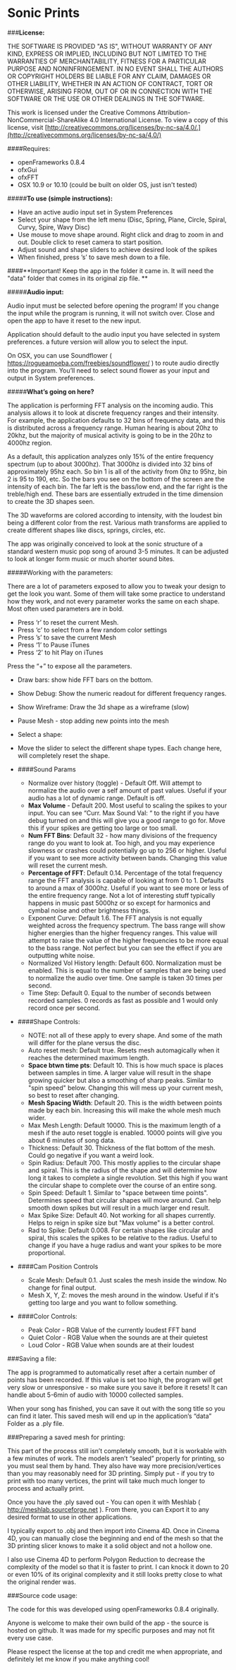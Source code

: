 # Sonic Prints

###**License:**

THE SOFTWARE IS PROVIDED "AS IS", WITHOUT WARRANTY OF ANY KIND, EXPRESS OR IMPLIED, INCLUDING BUT NOT LIMITED TO THE WARRANTIES OF MERCHANTABILITY, FITNESS FOR A PARTICULAR PURPOSE AND NONINFRINGEMENT. IN NO EVENT SHALL THE AUTHORS OR COPYRIGHT HOLDERS BE LIABLE FOR ANY CLAIM, DAMAGES OR OTHER LIABILITY, WHETHER IN AN ACTION OF CONTRACT, TORT OR OTHERWISE, ARISING FROM, OUT OF OR IN CONNECTION WITH THE SOFTWARE OR THE USE OR OTHER DEALINGS IN THE SOFTWARE.

This work is licensed under the Creative Commons Attribution-NonCommercial-ShareAlike 4.0 International License. To view a copy of this license, visit [http://creativecommons.org/licenses/by-nc-sa/4.0/.](http://creativecommons.org/licenses/by-nc-sa/4.0/)

####Requires:
* openFrameworks 0.8.4
* ofxGui
* ofxFFT
* OSX 10.9 or 10.10 (could be built on older OS, just isn't tested)

#####**To use (simple instructions):**

* Have an active audio input set in System Preferences
* Select your shape from the left menu (Disc, Spring, Plane, Circle, Spiral, Curvy, Spire, Wavy Disc)
* Use mouse to move shape around. Right click and drag to zoom in and out. Double click to reset camera to start position.
* Adjust sound and shape sliders to achieve desired look of the spikes
* When finished, press ’s’ to save mesh down to a file.

####**Important! Keep the app in the folder it came in. It will need the "data" folder that comes in its original zip file. **

#####**Audio input:**

Audio input must be selected before opening the program! If you change the input while the program is running, it will not switch over. Close and open the app to have it reset to the new input.

Application should default to the audio input you have selected in system preferences. a future version will allow you to select the input.

On OSX, you can use Soundflower ( https://rogueamoeba.com/freebies/soundflower/ ) to route audio directly into the program. You’ll need to select sound flower as your input and output in System preferences.

#####**What’s going on here?**

The application is performing FFT analysis on the incoming audio. This analysis allows it to look at discrete frequency ranges and their intensity. For example, the application defaults to 32 bins of frequency data, and this is distributed across a frequency range. Human hearing is about 20hz to 20khz, but the majority of musical activity is going to be in the 20hz to 4000hz region.

As a default, this application analyzes only 15% of the entire frequency spectrum (up to about 3000hz). That 3000hz is divided into 32 bins of approximately 95hz each. So bin 1 is all of the activity from 0hz to 95hz, bin 2 is 95 to 190, etc. So the bars you see on the bottom of the screen are the intensity of each bin. The far left is the bass/low end, and the far right is the treble/high end. These bars are essentially extruded in the time dimension to create the 3D shapes seen. 

The 3D waveforms are colored according to intensity, with the loudest bin being a different color from the rest. Various math transforms are applied to create different shapes like discs, springs, circles, etc.

The app was originally conceived to look at the sonic structure of a standard western music pop song of around 3-5 minutes. It can be adjusted to look at longer form music or much shorter sound bites.

#####Working with the parameters:

There are a lot of parameters exposed to allow you to tweak your design to get the look you want. Some of them will take some practice to understand how they work, and not every parameter works the same on each shape. Most often used parameters are in bold.

* Press ‘r’ to reset the current Mesh.
* Press ‘c’ to select from a few random color settings
* Press ’s’ to save the current Mesh
* Press ‘1’ to Pause iTunes
* Press ‘2’ to hit Play on iTunes

Press the “+” to expose all the parameters.

* Draw bars: show hide FFT bars on the bottom.
* Show Debug: Show the numeric readout for different frequency ranges.
* Show Wireframe: Draw the 3d shape as a wireframe (slow)
* Pause Mesh - stop adding new points into the mesh
* Select a shape: 
* Move the slider to select the different shape types. Each change here, will completely reset the shape.

* ####Sound Params
	* Normalize over history (toggle) - Default Off. Will attempt to normalize the audio over a self amount of past values. Useful if your audio has a lot of dynamic range. Default is off.
	* **Max Volume** - Default 200. Most useful to scaling the spikes to your input. You can see “Curr. Max Sound Val: “ to the right if you have debug turned on and this will give you a good range to go for. Move this if your spikes are getting too large or too small.
	* **Num FFT Bins**: Default 32 - how many divisions of the frequency range do you want to look at. Too high, and you may experience slowness or crashes could potentially go up to 256 or higher. Useful if you want to see more activity between bands. Changing this value will reset the current mesh. 
	* **Percentage of FFT**: Default 0.14. Percentage of the total frequency range the FFT analysis is capable of looking at from 0 to 1. Defaults to around a max of 3000hz. Useful if you want to see more or less of the entire frequency range. Not a lot of interesting stuff typically happens in music past 5000hz or so except for harmonics and cymbal noise and other brightness things.
	* Exponent Curve: Default 1.6. The FFT analysis is not equally weighted across the frequency spectrum. The bass range will show higher energies than the higher frequency ranges. This value will attempt to raise the value of the higher frequencies to be more equal to the bass range. Not perfect but you can see the effect if you are outputting white noise. 
	* Normalized Vol History length: Default 600. Normalization must be enabled. This is equal to the number of samples that are being used to normalize the audio over time. One sample is taken 30 times per second. 
	* Time Step: Default 0. Equal to the number of seconds between recorded samples. 0 records as fast as possible and 1 would only record once per second. 
* ####Shape Controls:
	* NOTE: not all of these apply to every shape. And some of the math will differ for the plane versus the disc. 
	* Auto reset mesh: Default true. Resets mesh automagically when it reaches the determined maximum length. 
	* **Space btwn time pts**: Default 10. This is how much space is places between samples in time. A larger value will result in the shape growing quicker but also a smoothing of sharp peaks. Similar to "spin speed" below. Changing this will mess up your current mesh, so best to reset after changing.
	* **Mesh Spacing Width**: Default 20. This is the width between points made by each bin. Increasing this will make the whole mesh much wider. 
	* Max Mesh Length: Default 10000. This is the maximum length of a mesh if the auto reset toggle is enabled. 10000 points will give you about 6 minutes of song data. 
	* Thickness: Default 30. Thickness of the flat bottom of the mesh. Could go negative if you want a weird look. 
	* Spin Radius: Default 700. This mostly applies to the circular shape and spiral. This is the radius of the shape and will determine how long it takes to complete a single revolution. Set this high if you want the circular shape to complete over the course of an entire song. 
	* Spin Speed: Default 1. Similar to "space between time points". Determines speed that circular shapes will move around. Can help smooth down spikes but will result in a much larger end result. 
	* Max Spike Size: Default 40. Not working for all shapes currently. Helps to reign in spike size but "Max volume" is a better control. 
	* Rad to Spike: Default 0.008. For certain shapes like circular and spiral, this scales the spikes to be relative to the radius. Useful to change if you have a huge radius and want your spikes to be more proportional. 
* ####Cam Position Controls
	* Scale Mesh: Default 0.1. Just scales the mesh inside the window. No change for final output. 
	* Mesh X, Y, Z: moves the mesh around in the window. Useful if it's getting too large and you want to follow something. 
* ####Color Controls:
	* Peak Color - RGB Value of the currently loudest FFT band
	* Quiet Color - RGB Value when the sounds are at their quietest
	* Loud Color - RGB Value when sounds are at their loudest


###Saving a file:

The app is programmed to automatically reset after a certain number of points has been recorded. If this value is set too high, the program will get very slow or unresponsive - so make sure you save it before it resets! It can handle about 5-6min of audio with 10000 collected samples.

When your song has finished, you can save it out with the song title so you can find it later. This saved mesh will end up in the application’s “data” Folder as a .ply file.

###Preparing a saved mesh for printing:

This part of the process still isn’t completely smooth, but it is workable with a few minutes of work. The models aren’t “sealed” properly for printing, so you must seal them by hand. They also have way more precision/vertices than you may reasonably need for 3D printing. Simply put - if you try to print with too many vertices, the print will take much much longer to process and actually print.

Once you have the .ply saved out - You can open it with Meshlab ( http://meshlab.sourceforge.net ). From there, you can Export it to any desired format to use in other applications.

I typically export to .obj and then import into Cinema 4D. Once in Cinema 4D, you can manually close the beginning and end of the mesh so that the 3D printing slicer knows to make it a solid object and not a hollow one.

I also use Cinema 4D to perform Polygon Reduction to decrease the complexity of the model so that it is faster to print. I can knock it down to 20 or even 10% of its original complexity and it still looks pretty close to what the original render was.

###Source code usage:

The code for this was developed using openFrameworks 0.8.4 originally. 

Anyone is welcome to make their own build of the app - the source is hosted on github. It was made for my specific purposes and may not fit every use case.

Please respect the license at the top and credit me when appropriate, and definitely let me know if you make anything cool!
